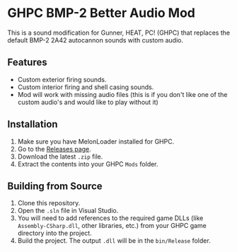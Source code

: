 # GHPC BMP-2 Better Audio Mod

This is a sound modification for Gunner, HEAT, PC! (GHPC) that replaces the default BMP-2 2A42 autocannon sounds with custom audio.

## Features
- Custom exterior firing sounds.
- Custom interior firing and shell casing sounds.
- Mod will work with missing audio files (this is if you don't like one of the custom audio's and would like to play without it)

## Installation
1. Make sure you have MelonLoader installed for GHPC.
2. Go to the [Releases page](https://github.com/YOUR-USERNAME/YOUR-REPO-NAME/releases).
3. Download the latest `.zip` file.
4. Extract the contents into your GHPC `Mods` folder.

## Building from Source
1. Clone this repository.
2. Open the `.sln` file in Visual Studio.
3. You will need to add references to the required game DLLs (like `Assembly-CSharp.dll`, other libraries, etc.) from your GHPC game directory into the project.
4. Build the project. The output `.dll` will be in the `bin/Release` folder.